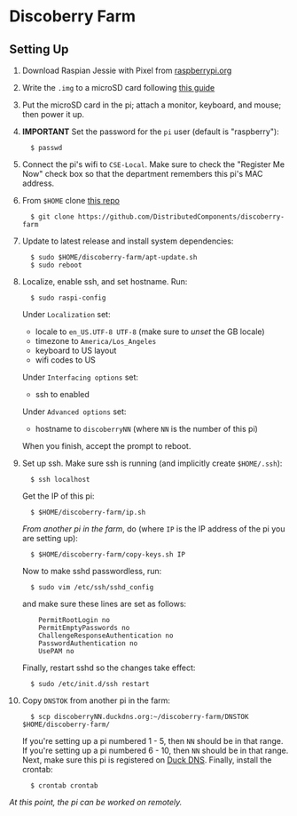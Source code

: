 # Discoberry Farm

## Setting Up

1. Download Raspian Jessie with Pixel from
   [raspberrypi.org](https://www.raspberrypi.org/downloads/raspbian/)

1. Write the `.img` to a microSD card following
   [this guide](https://www.raspberrypi.org/documentation/installation/installing-images/README.md)

1. Put the microSD card in the pi; attach a monitor, keyboard, and mouse;
   then power it up.

1. **IMPORTANT** Set the password for the `pi` user (default is "raspberry"):
   ```
     $ passwd
   ```

1. Connect the pi's wifi to `CSE-Local`. Make sure to check the "Register
   Me Now" check box so that the department remembers this pi's MAC
   address.

1. From `$HOME` clone [this repo](https://github.com/DistributedComponents/discoberry-farm)
   ```
     $ git clone https://github.com/DistributedComponents/discoberry-farm
   ```

1. Update to latest release and install system dependencies:
   ```
     $ sudo $HOME/discoberry-farm/apt-update.sh
     $ sudo reboot
   ```

1. Localize, enable ssh, and set hostname. Run:
   ```
     $ sudo raspi-config
   ```

   Under `Localization` set:
   * locale to `en_US.UTF-8 UTF-8` (make sure to *unset* the GB locale)
   * timezone to `America/Los_Angeles`
   * keyboard to US layout
   * wifi codes to US

   Under `Interfacing options` set:
   * ssh to enabled

   Under `Advanced options` set:
   * hostname to `discoberryNN` (where `NN` is the number of this pi)

   When you finish, accept the prompt to reboot.

1. Set up ssh.  Make sure ssh is running (and implicitly create `$HOME/.ssh`):
   ```
     $ ssh localhost
   ```
   Get the IP of this pi:
   ```
     $ $HOME/discoberry-farm/ip.sh
   ```
   *From another pi in the farm*, do (where `IP` is the IP address of the pi
   you are setting up):
   ```
     $ $HOME/discoberry-farm/copy-keys.sh IP
   ```
   Now to make sshd passwordless, run:
   ```
     $ sudo vim /etc/ssh/sshd_config
   ```
   and make sure these lines are set as follows:
   ```
       PermitRootLogin no
       PermitEmptyPasswords no
       ChallengeResponseAuthentication no
       PasswordAuthentication no
       UsePAM no
   ```
   Finally, restart sshd so the changes take effect:
   ```
     $ sudo /etc/init.d/ssh restart
   ```

1. Copy `DNSTOK` from another pi in the farm:
   ```
     $ scp discoberryNN.duckdns.org:~/discoberry-farm/DNSTOK $HOME/discoberry-farm/
   ```
   If you're setting up a pi numbered 1 - 5, then `NN` should be in that range.
   If you're setting up a pi numbered 6 - 10, then `NN` should be in that range.
   Next, make sure this pi is registered on [Duck DNS](https://www.duckdns.org/).
   Finally, install the crontab:
   ```
     $ crontab crontab
   ```

*At this point, the pi can be worked on remotely.*
